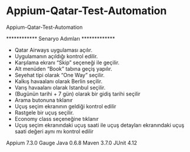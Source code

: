 # Appium-Qatar-Test-Automation
Appium-Qatar-Test-Automation


************ Senaryo Adımları *************

- Qatar Airways uygulaması açılır.
- Uygulamanın açıldığı kontrol edilir.
- Karşılama ekranı “Skip” seçeneği ile geçilir.
- Alt menüden “Book” tabına geçiş yapılır.
- Seyehat tipi olarak “One Way” seçilir.
- Kalkış havaalanı olarak Berlin seçilir.
- Varış havaalanı olarak Istanbul seçilir.
- (Bugünün tarihi + 7 gün) olarak bir gidiş tarihi seçilir
- Arama butonuna tıklanır
- Uçuş seçim ekranının geldiği kontrol edilir
- Rastgele bir uçuş seçilir.
- Economy class seçeneğine tıklanır
- Uçuş seçim ekranındaki uçuş saati ile uçuş detayları ekranındaki uçuş saati değeri aynı mı kontrol edilir


Appium 7.3.0
Gauge Java 0.6.8
Maven 3.7.0
JUnit 4.12
